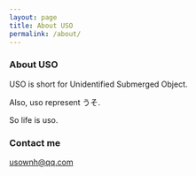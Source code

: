 ```yaml
---
layout: page
title: About USO
permalink: /about/
---
```


### About USO

<p>USO is short for Unidentified Submerged Object.</p>
<p>Also, uso represent うそ.</p>
<p>So life is uso.</p>

### Contact me

[usownh@qq.com](mailto:usownh@qq.com)

